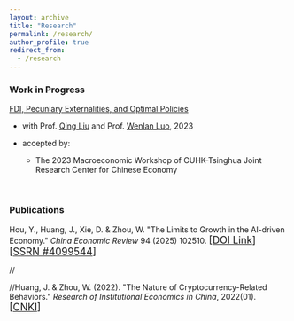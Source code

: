 ```yaml
---
layout: archive
title: "Research"
permalink: /research/
author_profile: true
redirect_from:
  - /research
---
```


### Work in Progress

<u>FDI, Pecuniary Externalities, and Optimal Policies</u>

+ with Prof. <a style="text-decoration:underline" href="https://www.sem.tsinghua.edu.cn/en/info/1233/7141.htm">Qing Liu</a> and Prof. <a style="text-decoration:underline" href="https://luowenlan.weebly.com">Wenlan Luo</a>, 2023

+ accepted by:
    + The 2023 Macroeconomic Workshop of CUHK-Tsinghua Joint Research Center for Chinese Economy

<br>
 
### Publications

Hou, Y., Huang, J., Xie, D. & Zhou, W. "The Limits to Growth in the AI-driven Economy." *China Economic Review* 94 (2025) 102510. <font size=4>[<a href="https://doi.org/10.1016/j.chieco.2025.102510">DOI Link</a>]</font>
<font size=4>[<a href="https://ssrn.com/abstract=4099544">SSRN #4099544</a>]</font>

//<br>

//Huang, J. & Zhou, W. (2022). "The Nature of Cryptocurrency-Related Behaviors." *Research of Institutional Economics in China*, 2022(01). <font size=4>[<a href="https://kns.cnki.net/kcms/detail/detail.aspx?dbcode=CCJD&dbname=CCJDLAST2&filename=ZDJJ202201011&uniplatform=NZKPT&v=iNBc0cwDKoGX2xCETzhtTJ2QipEQYohR-tkYPsvf1RQeffKuqMHRYV7E8DAjYWaH">CNKI</a>]</font>
